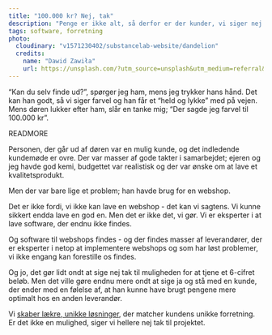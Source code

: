```yaml
---
title: "100.000 kr? Nej, tak"
description: "Penge er ikke alt, så derfor er der kunder, vi siger nej tak til. Vi vil hellere levere den rigtige løsning end at tage dine penge."
tags: software, forretning
photo:
  cloudinary: "v1571230402/substancelab-website/dandelion"
  credits:
    name: "Dawid Zawiła"
    url: https://unsplash.com/?utm_source=unsplash&utm_medium=referral&utm_content=creditCopyText
---
```


“Kan du selv finde ud?”, spørger jeg ham, mens jeg trykker hans hånd. Det kan han godt, så vi siger farvel og han får et “held og lykke” med på vejen. Mens døren lukker efter ham, slår en tanke mig; “Der sagde jeg farvel til 100.000 kr”.

READMORE

Personen, der går ud af døren var en mulig kunde, og det indledende kundemøde er ovre. Der var masser af gode takter i samarbejdet; ejeren og jeg havde god kemi, budgettet var realistisk og der var ønske om at lave et kvalitetsprodukt.

Men der var bare lige et problem; han havde brug for en webshop.

Det er ikke fordi, vi ikke kan lave en webshop - det kan vi sagtens. Vi kunne sikkert endda lave en god en. Men det er ikke det, vi gør. Vi er eksperter i at lave software, der endnu ikke findes.

Og software til webshops findes - og der findes masser af leverandører, der er eksperter i netop at implementere webshops og som har løst problemer, vi ikke engang kan forestille os findes.

Og jo, det gør lidt ondt at sige nej tak til muligheden for at tjene et 6-cifret beløb. Men det ville gøre endnu mere ondt at sige ja og stå med en kunde, der ender med en følelse af, at han kunne have brugt pengene mere optimalt hos en anden leverandør.

Vi [skaber lækre, unikke løsninger](/services/development/), der matcher kundens unikke forretning. Er det ikke en mulighed, siger vi hellere nej tak til projektet.
